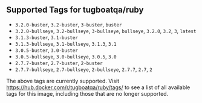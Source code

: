 ## Supported Tags for tugboatqa/ruby

* `3.2.0-buster`, `3.2-buster`, `3-buster`, `buster`
* `3.2.0-bullseye`, `3.2-bullseye`, `3-bullseye`, `bullseye`, `3.2.0`, `3.2`, `3`, `latest`
* `3.1.3-buster`, `3.1-buster`
* `3.1.3-bullseye`, `3.1-bullseye`, `3.1.3`, `3.1`
* `3.0.5-buster`, `3.0-buster`
* `3.0.5-bullseye`, `3.0-bullseye`, `3.0.5`, `3.0`
* `2.7.7-buster`, `2.7-buster`, `2-buster`
* `2.7.7-bullseye`, `2.7-bullseye`, `2-bullseye`, `2.7.7`, `2.7`, `2`

The above tags are currently supported. Visit https://hub.docker.com/r/tugboatqa/ruby/tags/ to see a list of all available tags for this image, including those that are no longer supported.
